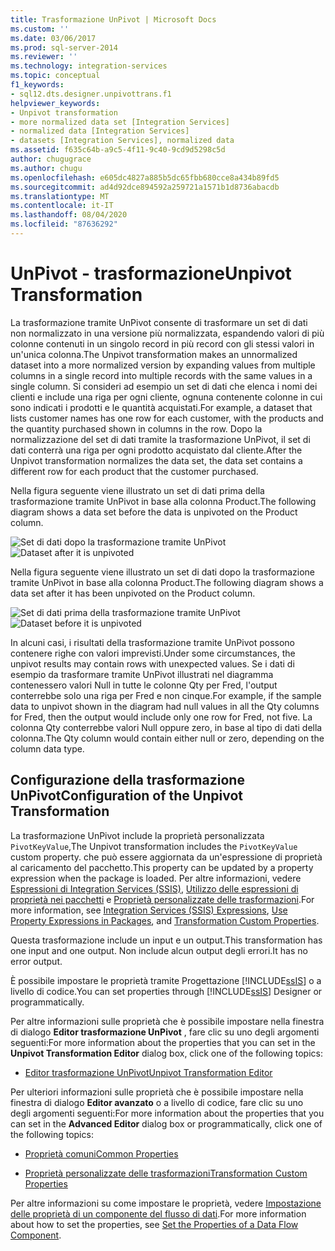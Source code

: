 ```yaml
---
title: Trasformazione UnPivot | Microsoft Docs
ms.custom: ''
ms.date: 03/06/2017
ms.prod: sql-server-2014
ms.reviewer: ''
ms.technology: integration-services
ms.topic: conceptual
f1_keywords:
- sql12.dts.designer.unpivottrans.f1
helpviewer_keywords:
- Unpivot transformation
- more normalized data set [Integration Services]
- normalized data [Integration Services]
- datasets [Integration Services], normalized data
ms.assetid: f635c64b-a9c5-4f11-9c40-9cd9d5298c5d
author: chugugrace
ms.author: chugu
ms.openlocfilehash: e605dc4827a885b5dc65fbb680cce8a434b89fd5
ms.sourcegitcommit: ad4d92dce894592a259721a1571b1d8736abacdb
ms.translationtype: MT
ms.contentlocale: it-IT
ms.lasthandoff: 08/04/2020
ms.locfileid: "87636292"
---
```

# <a name="unpivot-transformation"></a><span data-ttu-id="acc3b-102">UnPivot - trasformazione</span><span class="sxs-lookup"><span data-stu-id="acc3b-102">Unpivot Transformation</span></span>
  <span data-ttu-id="acc3b-103">La trasformazione tramite UnPivot consente di trasformare un set di dati non normalizzato in una versione più normalizzata, espandendo valori di più colonne contenuti in un singolo record in più record con gli stessi valori in un'unica colonna.</span><span class="sxs-lookup"><span data-stu-id="acc3b-103">The Unpivot transformation makes an unnormalized dataset into a more normalized version by expanding values from multiple columns in a single record into multiple records with the same values in a single column.</span></span> <span data-ttu-id="acc3b-104">Si consideri ad esempio un set di dati che elenca i nomi dei clienti e include una riga per ogni cliente, ognuna contenente colonne in cui sono indicati i prodotti e le quantità acquistati.</span><span class="sxs-lookup"><span data-stu-id="acc3b-104">For example, a dataset that lists customer names has one row for each customer, with the products and the quantity purchased shown in columns in the row.</span></span> <span data-ttu-id="acc3b-105">Dopo la normalizzazione del set di dati tramite la trasformazione UnPivot, il set di dati conterrà una riga per ogni prodotto acquistato dal cliente.</span><span class="sxs-lookup"><span data-stu-id="acc3b-105">After the Unpivot transformation normalizes the data set, the data set contains a different row for each product that the customer purchased.</span></span>  
  
 <span data-ttu-id="acc3b-106">Nella figura seguente viene illustrato un set di dati prima della trasformazione tramite UnPivot in base alla colonna Product.</span><span class="sxs-lookup"><span data-stu-id="acc3b-106">The following diagram shows a data set before the data is unpivoted on the Product column.</span></span>  
  
 <span data-ttu-id="acc3b-107">![Set di dati dopo la trasformazione tramite UnPivot](../../media/mw-dts-18.gif "Set di dati dopo la trasformazione tramite UnPivot")</span><span class="sxs-lookup"><span data-stu-id="acc3b-107">![Dataset after it is unpivoted](../../media/mw-dts-18.gif "Dataset after it is unpivoted")</span></span>  
  
 <span data-ttu-id="acc3b-108">Nella figura seguente viene illustrato un set di dati dopo la trasformazione tramite UnPivot in base alla colonna Product.</span><span class="sxs-lookup"><span data-stu-id="acc3b-108">The following diagram shows a data set after it has been unpivoted on the Product column.</span></span>  
  
 <span data-ttu-id="acc3b-109">![Set di dati prima della trasformazione tramite UnPivot](../../media/mw-dts-17.gif "Set di dati prima della trasformazione tramite UnPivot")</span><span class="sxs-lookup"><span data-stu-id="acc3b-109">![Dataset before it is unpivoted](../../media/mw-dts-17.gif "Dataset before it is unpivoted")</span></span>  
  
 <span data-ttu-id="acc3b-110">In alcuni casi, i risultati della trasformazione tramite UnPivot possono contenere righe con valori imprevisti.</span><span class="sxs-lookup"><span data-stu-id="acc3b-110">Under some circumstances, the unpivot results may contain rows with unexpected values.</span></span> <span data-ttu-id="acc3b-111">Se i dati di esempio da trasformare tramite UnPivot illustrati nel diagramma contenessero valori Null in tutte le colonne Qty per Fred, l'output conterrebbe solo una riga per Fred e non cinque.</span><span class="sxs-lookup"><span data-stu-id="acc3b-111">For example, if the sample data to unpivot shown in the diagram had null values in all the Qty columns for Fred, then the output would include only one row for Fred, not five.</span></span> <span data-ttu-id="acc3b-112">La colonna Qty conterrebbe valori Null oppure zero, in base al tipo di dati della colonna.</span><span class="sxs-lookup"><span data-stu-id="acc3b-112">The Qty column would contain either null or zero, depending on the column data type.</span></span>  
  
## <a name="configuration-of-the-unpivot-transformation"></a><span data-ttu-id="acc3b-113">Configurazione della trasformazione UnPivot</span><span class="sxs-lookup"><span data-stu-id="acc3b-113">Configuration of the Unpivot Transformation</span></span>  
 <span data-ttu-id="acc3b-114">La trasformazione UnPivot include la proprietà personalizzata `PivotKeyValue`,</span><span class="sxs-lookup"><span data-stu-id="acc3b-114">The Unpivot transformation includes the `PivotKeyValue` custom property.</span></span> <span data-ttu-id="acc3b-115">che può essere aggiornata da un'espressione di proprietà al caricamento del pacchetto.</span><span class="sxs-lookup"><span data-stu-id="acc3b-115">This property can be updated by a property expression when the package is loaded.</span></span> <span data-ttu-id="acc3b-116">Per altre informazioni, vedere [Espressioni di Integration Services &#40;SSIS&#41;](../../expressions/integration-services-ssis-expressions.md), [Utilizzo delle espressioni di proprietà nei pacchetti](../../expressions/use-property-expressions-in-packages.md) e [Proprietà personalizzate delle trasformazioni](transformation-custom-properties.md).</span><span class="sxs-lookup"><span data-stu-id="acc3b-116">For more information, see [Integration Services &#40;SSIS&#41; Expressions](../../expressions/integration-services-ssis-expressions.md), [Use Property Expressions in Packages](../../expressions/use-property-expressions-in-packages.md), and [Transformation Custom Properties](transformation-custom-properties.md).</span></span>  
  
 <span data-ttu-id="acc3b-117">Questa trasformazione include un input e un output.</span><span class="sxs-lookup"><span data-stu-id="acc3b-117">This transformation has one input and one output.</span></span> <span data-ttu-id="acc3b-118">Non include alcun output degli errori.</span><span class="sxs-lookup"><span data-stu-id="acc3b-118">It has no error output.</span></span>  
  
 <span data-ttu-id="acc3b-119">È possibile impostare le proprietà tramite Progettazione [!INCLUDE[ssIS](../../../includes/ssis-md.md)] o a livello di codice.</span><span class="sxs-lookup"><span data-stu-id="acc3b-119">You can set properties through [!INCLUDE[ssIS](../../../includes/ssis-md.md)] Designer or programmatically.</span></span>  
  
 <span data-ttu-id="acc3b-120">Per altre informazioni sulle proprietà che è possibile impostare nella finestra di dialogo **Editor trasformazione UnPivot** , fare clic su uno degli argomenti seguenti:</span><span class="sxs-lookup"><span data-stu-id="acc3b-120">For more information about the properties that you can set in the **Unpivot Transformation Editor** dialog box, click one of the following topics:</span></span>  
  
-   [<span data-ttu-id="acc3b-121">Editor trasformazione UnPivot</span><span class="sxs-lookup"><span data-stu-id="acc3b-121">Unpivot Transformation Editor</span></span>](../../unpivot-transformation-editor.md)  
  
 <span data-ttu-id="acc3b-122">Per ulteriori informazioni sulle proprietà che è possibile impostare nella finestra di dialogo **Editor avanzato** o a livello di codice, fare clic su uno degli argomenti seguenti:</span><span class="sxs-lookup"><span data-stu-id="acc3b-122">For more information about the properties that you can set in the **Advanced Editor** dialog box or programmatically, click one of the following topics:</span></span>  
  
-   [<span data-ttu-id="acc3b-123">Proprietà comuni</span><span class="sxs-lookup"><span data-stu-id="acc3b-123">Common Properties</span></span>](../../common-properties.md)  
  
-   [<span data-ttu-id="acc3b-124">Proprietà personalizzate delle trasformazioni</span><span class="sxs-lookup"><span data-stu-id="acc3b-124">Transformation Custom Properties</span></span>](transformation-custom-properties.md)  
  
 <span data-ttu-id="acc3b-125">Per altre informazioni su come impostare le proprietà, vedere [Impostazione delle proprietà di un componente del flusso di dati](../set-the-properties-of-a-data-flow-component.md).</span><span class="sxs-lookup"><span data-stu-id="acc3b-125">For more information about how to set the properties, see [Set the Properties of a Data Flow Component](../set-the-properties-of-a-data-flow-component.md).</span></span>  
  
  
